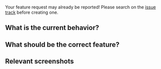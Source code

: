 <!--
SPDX-FileCopyrightText: Copyright (C) 2017 Opal Health Informatics Group at the Research Institute of the McGill University Health Centre <john.kildea@mcgill.ca>

SPDX-License-Identifier: AGPL-3.0-or-later
-->

Your feature request may already be reported!
Please search on the [issue track](../) before creating one.

## What is the current behavior?

<!-- Summarize the current state concisely -->

## What should be the correct feature?

<!-- Summarize the feature request concisely -->

## Relevant screenshots

<!-- Paste any relevant screenshots -->

<!-- Add label ~feature-request ~needs-investigation etc. -->
<!-- /assign users @akimosupremo --> 
